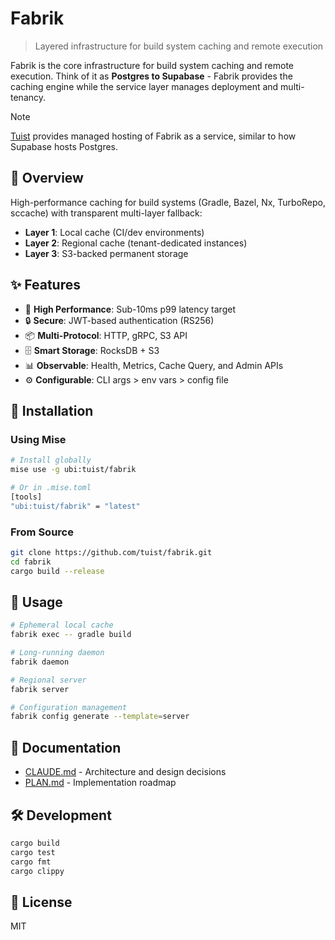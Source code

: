 # Fabrik

> Layered infrastructure for build system caching and remote execution

Fabrik is the core infrastructure for build system caching and remote execution. Think of it as **Postgres to Supabase** - Fabrik provides the caching engine while the service layer manages deployment and multi-tenancy.

> [!NOTE]
> [Tuist](https://tuist.io) provides managed hosting of Fabrik as a service, similar to how Supabase hosts Postgres.

## 🎯 Overview

High-performance caching for build systems (Gradle, Bazel, Nx, TurboRepo, sccache) with transparent multi-layer fallback:

- **Layer 1**: Local cache (CI/dev environments)
- **Layer 2**: Regional cache (tenant-dedicated instances)
- **Layer 3**: S3-backed permanent storage

## ✨ Features

- 🚀 **High Performance**: Sub-10ms p99 latency target
- 🔒 **Secure**: JWT-based authentication (RS256)
- 📦 **Multi-Protocol**: HTTP, gRPC, S3 API
- 🗄️ **Smart Storage**: RocksDB + S3
- 📊 **Observable**: Health, Metrics, Cache Query, and Admin APIs
- ⚙️ **Configurable**: CLI args > env vars > config file

## 🚀 Installation

### Using Mise

```bash
# Install globally
mise use -g ubi:tuist/fabrik

# Or in .mise.toml
[tools]
"ubi:tuist/fabrik" = "latest"
```

### From Source

```bash
git clone https://github.com/tuist/fabrik.git
cd fabrik
cargo build --release
```

## 📘 Usage

```bash
# Ephemeral local cache
fabrik exec -- gradle build

# Long-running daemon
fabrik daemon

# Regional server
fabrik server

# Configuration management
fabrik config generate --template=server
```

## 📖 Documentation

- [CLAUDE.md](./CLAUDE.md) - Architecture and design decisions
- [PLAN.md](./PLAN.md) - Implementation roadmap

## 🛠️ Development

```bash
cargo build
cargo test
cargo fmt
cargo clippy
```

## 📝 License

MIT
